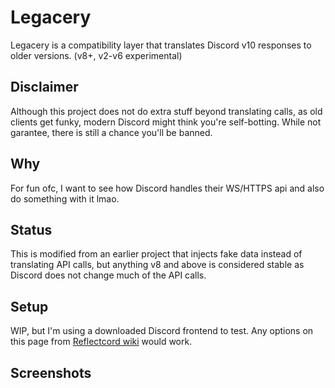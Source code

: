 # Legacery

Legacery is a compatibility layer that translates Discord v10 responses to older versions. (v8+, v2-v6 experimental)

## Disclaimer

Although this project does not do extra stuff beyond translating calls, as old clients get funky, modern Discord might think you're self-botting. While not garantee, there is still a chance you'll be banned.

## Why

For fun ofc, I want to see how Discord handles their WS/HTTPS api and also do something with it lmao.

## Status

This is modified from an earlier project that injects fake data instead of translating API calls, but anything v8 and above is considered stable as Discord does not change much of the API calls.

## Setup

WIP, but I'm using a downloaded Discord frontend to test. Any options on this page from [Reflectcord wiki](https://github.com/V3L0C1T13S/reflectcord/wiki/Discord-Apps-Wiki) would work.

## Screenshots
